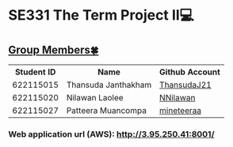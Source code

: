 <!DOCTYPE html>
<html>
<body>
    <h1>SE331 The Term Project II💻</h1>
    <h2><u>Group Members🍀</u></h2>
    <table>
    <tr>
        <th>Student ID</th>
        <th>Name</th>
        <th>Github Account</th>
    </tr>
    <tr>
        <td>622115015</td>
        <td>Thansuda Janthakham</td>
        <td><a href="https://github.com/ThansudaJ21" target="blank">ThansudaJ21</a></td>
    </tr>
    <tr>
        <td>622115020</td>
        <td>Nilawan Laolee</td>
        <td><a href="https://github.com/NNilawan" target="blank">NNilawan</a></td>
    </tr>
    <tr>
        <td>622115027</td>
        <td>Patteera Muancompa</td>
        <td><a href="https://github.com/mineteeraa" target="blank">mineteeraa</a></td>
    </tr>
    </table>
    <h3>Web application url (AWS): <a href="http://3.95.250.41:8001/" target="blank">http://3.95.250.41:8001/</a></h3>
</body>
</html>